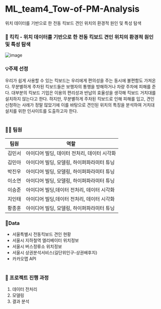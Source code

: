 # ML_team4_Tow-of-PM-Analysis
위치 데이터를 기반으로 한 전동 킥보드 견인 위치의 환경적 원인 및 특성 탐색<br/>

### 🛴 킥킥 - 위치 데이터를 기반으로 한 전동 킥보드 견인 위치의 환경적 원인 및 특성 탐색 <br/>
![image](https://github.com/khuda-5th/ML_team4_Tow-of-PM-Analysis/assets/70475010/50a1a7cf-c9d3-4984-b129-9730f4fc646d)


### 💡주제 선정

우리가 쉽게 사용할 수 있는 킥보드는 우리에게 편의성을 주는 동시에 불편함도 가져온다. 무분별하게 주차된 킥보드들은 보행자의 통행을 방해하거나 차량 주차에 피해를 준다. 대부분의 킥보드 기업은 이용의 편리성과 반납의 효율성을 생각해 킥보드 거치대를 설치하지 않는다고 한다. 하지만, 무분별하게 주차된 킥보드로 인해 피해를 입고, 견인 신청하는 사례가 정말 많았기에 이를 바탕으로 견인된 위치의 특징을 분석하여 거치대 설치를 위한 인사이트를 도출하고자 한다.<br/><br/>

### 👨‍💻 팀원

| 팀원 | 역할 |
| --- | --- |
| 김민서 | 아이디어 빌딩, 데이터 전처리, 데이터 시각화 |
| 김민아 | 아이디어 빌딩, 모델링, 하이퍼파라미터 튜닝 |
| 박진우 | 아이디어 빌딩, 모델링,  하이퍼파라미터 튜닝 |
| 이소연 | 아이디어 빌딩, 모델링,  하이퍼파라미터 튜닝 |
| 이승준 | 아이디어 빌딩,데이터 전처리, 데이터 시각화 |
| 지인태 | 아이디어 빌딩,데이터 전처리, 데이터 시각화 |
| 황종훈 | 아이디어 빌딩, 모델링,  하이퍼파라미터 튜닝 |

### 📍Data
- 서울특별시 전동킥보드 견인 현황<br/>
- 서울시 지하철역 엘리베이터 위치정보<br/>
- 서울시 버스정류소 위치정보<br/>
- 서울시 상권분석서비스(길단위인구-상권배후지)<br/>
- 카카오맵 API<br/><br/>

### 🤝 프로젝트 진행 과정

1. 데이터 전처리<br/>
2. 모델링<br/>
3. 결과 분석<br/>
